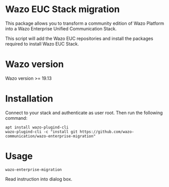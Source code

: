 # Wazo EUC Stack migration

This package allows you to transform a community edition of Wazo Platform into a Wazo Enterprise Unified Communication Stack.

This script will add the Wazo EUC repositories and install the packages required to install Wazo EUC Stack.

# Wazo version

Wazo version >= 19.13

# Installation

Connect to your stack and authenticate as user root. Then run the following command:

    apt install wazo-plugind-cli
    wazo-plugind-cli -c "install git https://github.com/wazo-communication/wazo-enterprise-migration"

# Usage

    wazo-enterprise-migration

Read instruction into dialog box.
